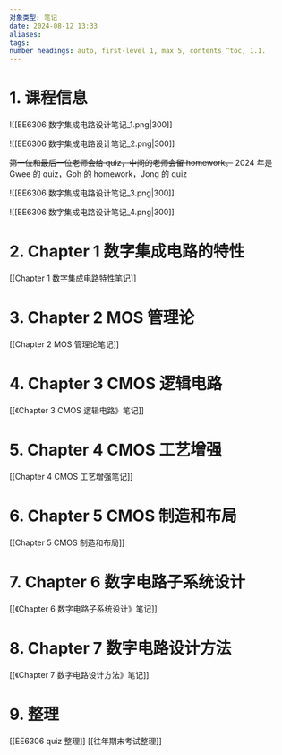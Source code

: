 ```yaml
---
对象类型: 笔记
date: 2024-08-12 13:33
aliases: 
tags: 
number headings: auto, first-level 1, max 5, contents ^toc, 1.1.
---
```

# 1. 课程信息

![[EE6306 数字集成电路设计笔记_1.png|300]]

![[EE6306 数字集成电路设计笔记_2.png|300]]

~~第一位和最后一位老师会给 quiz，中间的老师会留 homework。~~
2024 年是 Gwee 的 quiz，Goh 的 homework，Jong 的 quiz

![[EE6306 数字集成电路设计笔记_3.png|300]]

![[EE6306 数字集成电路设计笔记_4.png|300]]

# 2. Chapter 1 数字集成电路的特性

[[Chapter 1 数字集成电路特性笔记]]

# 3. Chapter 2 MOS 管理论

[[Chapter 2 MOS 管理论笔记]]

# 4. Chapter 3 CMOS 逻辑电路

[[《Chapter 3 CMOS 逻辑电路》笔记]]

# 5. Chapter 4 CMOS 工艺增强

[[Chapter 4 CMOS 工艺增强笔记]]

# 6. Chapter 5 CMOS 制造和布局

[[Chapter 5 CMOS 制造和布局]]

# 7. Chapter 6 数字电路子系统设计

[[《Chapter 6 数字电路子系统设计》笔记]]

# 8. Chapter 7 数字电路设计方法

[[《Chapter 7 数字电路设计方法》笔记]]

# 9. 整理

[[EE6306 quiz 整理]]
[[往年期末考试整理]]
